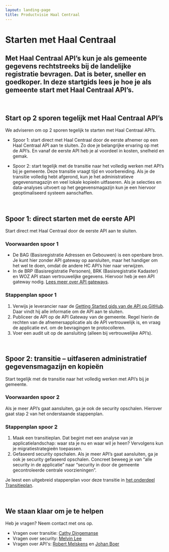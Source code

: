 ```yaml
---
layout: landing-page
title: Productvisie Haal Centraal
---
```

# Starten met Haal Centraal

## Met Haal Centraal API’s kun je als gemeente gegevens rechtstreeks bij de landelijke registratie bevragen. Dat is beter, sneller en goedkoper. In deze startgids lees je hoe je als gemeente start met Haal Centraal API’s.
&nbsp;   
## Start op 2 sporen tegelijk met Haal Centraal API’s  
We adviseren om op 2 sporen tegelijk te starten met Haal Centraal API’s.
   
* Spoor 1: start direct met Haal Centraal door de eerste afnemer op een Haal Centraal API aan te sluiten. Zo doe je belangrijke ervaring op met de API’s. En vanaf de eerste API heb je al voordeel in kosten, snelheid en gemak. 
      
* Spoor 2: start tegelijk met de transitie naar het volledig werken met API’s bij je gemeente. Deze transitie vraagt tijd en voorbereiding. Als je de transitie volledig hebt afgerond, kun je het administratieve gegevensmagazijn en veel lokale kopieën uitfaseren. Als je selecties en data-analyses uitvoert op het gegevensmagazijn kun je een hiervoor geoptimaliseerd systeem aanschaffen.

&nbsp;   
## Spoor 1: direct starten met de eerste API
Start direct met Haal Centraal door de eerste API aan te sluiten.  
   
### Voorwaarden spoor 1
   
* De BAG (Basisregistratie Adressen en Gebouwen) is een openbare bron. Je kunt hier zonder API gateway op aansluiten, maar het handiger om het wel te doen, omdat de andere HC API’s hier naar verwijzen.  
* In de BRP (Basisregistratie Personen), BRK (Basisregistratie Kadaster) en WOZ API staan vertrouwelijke gegevens. Hiervoor heb je een API gateway nodig. 
[Lees meer over API gateways](https://vng-realisatie.github.io/Haal-Centraal-new/security).
   
### Stappenplan spoor 1
1.	Verwijs je leverancier naar de [Getting Started gids van de API op GitHub](https://vng-realisatie.github.io/Haal-Centraal-new/aansluiten-op-apis). Daar vindt hij alle informatie om de API aan te sluiten.
2.	Publiceer de API op de API Gateway van de gemeente. Regel hierin de rechten van de afnemersapplicatie als de API vertrouwelijk is, en vraag de applicatie evt. om de bevragingen te protocolleren.
3.	Voer een audit uit op de aansluiting (alleen bij vertrouwelijke API’s).

&nbsp;   
## Spoor 2: transitie – uitfaseren administratief gegevensmagazijn en kopieën
Start tegelijk met de transitie naar het volledig werken met API’s bij je gemeente.
   
### Voorwaarden spoor 2
Als je meer API’s gaat aansluiten, ga je ook de security opschalen. Hierover gaat stap 2 van het onderstaande stappenplan.
   
### Stappenplan spoor 2
   
1.	Maak een transitieplan. Dat begint met een analyse van je applicatielandschap: waar sta je nu en waar wil je heen? Vervolgens kun je migratiestrategieën toepassen. 
2.	Gefaseerd security opschalen. Als je meer API’s gaat aansluiten, ga je ook je security gefaseerd opschalen. Concreet beweeg je van “alle security in de applicatie” naar “security in door de gemeente gecontroleerde centrale voorzieningen”.
    
Je leest een uitgebreid stappenplan voor deze transitie in [het onderdeel Transitieplan](https://vng-realisatie.github.io/Haal-Centraal-new/transitieplan).

&nbsp;
## We staan klaar om je te helpen 
Heb je vragen? Neem contact met ons op.
    
* Vragen over transitie: [Cathy Dingemanse](mailto:cathy.dingemanse@denhaag.nl)
* Vragen over security: [Melvin Lee](mailto:melvin.lee@iswish.nl)
* Vragen over API's: [Robert Melskens](mailto:robert.melskens@vng.nl) en [Johan Boer](mailto:johan.boer@vng.nl)
